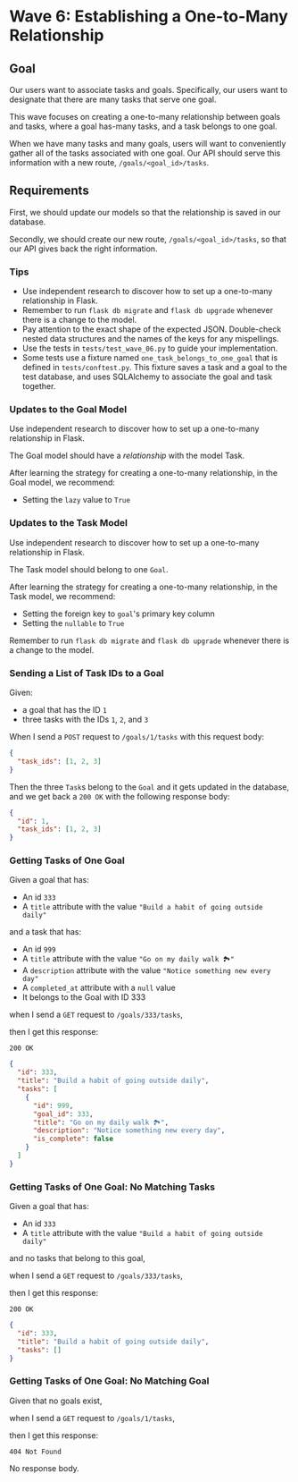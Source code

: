 # Wave 6: Establishing a One-to-Many Relationship

## Goal

Our users want to associate tasks and goals. Specifically, our users want to designate that there are many tasks that serve one goal.

This wave focuses on creating a one-to-many relationship between goals and tasks, where a goal has-many tasks, and a task belongs to one goal.

When we have many tasks and many goals, users will want to conveniently gather all of the tasks associated with one goal. Our API should serve this information with a new route, `/goals/<goal_id>/tasks`.

## Requirements

First, we should update our models so that the relationship is saved in our database.

Secondly, we should create our new route, `/goals/<goal_id>/tasks`, so that our API gives back the right information.

### Tips

- Use independent research to discover how to set up a one-to-many relationship in Flask.
- Remember to run `flask db migrate` and `flask db upgrade` whenever there is a change to the model.
- Pay attention to the exact shape of the expected JSON. Double-check nested data structures and the names of the keys for any mispellings.
- Use the tests in `tests/test_wave_06.py` to guide your implementation.
- Some tests use a fixture named `one_task_belongs_to_one_goal` that is defined in `tests/conftest.py`. This fixture saves a task and a goal to the test database, and uses SQLAlchemy to associate the goal and task together.

### Updates to the Goal Model

Use independent research to discover how to set up a one-to-many relationship in Flask.

The Goal model should have a _relationship_ with the model Task.

After learning the strategy for creating a one-to-many relationship, in the Goal model, we recommend:

- Setting the `lazy` value to `True`

### Updates to the Task Model

Use independent research to discover how to set up a one-to-many relationship in Flask.

The Task model should belong to one `Goal`.

After learning the strategy for creating a one-to-many relationship, in the Task model, we recommend:

- Setting the foreign key to `goal`'s primary key column
- Setting the `nullable` to `True`

Remember to run `flask db migrate` and `flask db upgrade` whenever there is a change to the model.

### Sending a List of Task IDs to a Goal

Given:

- a goal that has the ID `1`
- three tasks with the IDs `1`, `2`, and `3`

When I send a `POST` request to `/goals/1/tasks` with this request body:

```json
{
  "task_ids": [1, 2, 3]
}
```

Then the three `Task`s belong to the `Goal` and it gets updated in the database, and we get back a `200 OK` with the following response body:

```json
{
  "id": 1,
  "task_ids": [1, 2, 3]
}
```

### Getting Tasks of One Goal

Given a goal that has:

- An id `333`
- A `title` attribute with the value `"Build a habit of going outside daily"`

and a task that has:

- An id `999`
- A `title` attribute with the value `"Go on my daily walk 🏞"`
- A `description` attribute with the value `"Notice something new every day"`
- A `completed_at` attribute with a `null` value
- It belongs to the Goal with ID 333

when I send a `GET` request to `/goals/333/tasks`,

then I get this response:

`200 OK`

```json
{
  "id": 333,
  "title": "Build a habit of going outside daily",
  "tasks": [
    {
      "id": 999,
      "goal_id": 333,
      "title": "Go on my daily walk 🏞",
      "description": "Notice something new every day",
      "is_complete": false
    }
  ]
}
```

### Getting Tasks of One Goal: No Matching Tasks

Given a goal that has:

- An id `333`
- A `title` attribute with the value `"Build a habit of going outside daily"`

and no tasks that belong to this goal,

when I send a `GET` request to `/goals/333/tasks`,

then I get this response:

`200 OK`

```json
{
  "id": 333,
  "title": "Build a habit of going outside daily",
  "tasks": []
}
```

### Getting Tasks of One Goal: No Matching Goal

Given that no goals exist,

when I send a `GET` request to `/goals/1/tasks`,

then I get this response:

`404 Not Found`

No response body.
